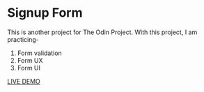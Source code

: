 # Signup Form

This is another project for The Odin Project. With this project, I am practicing-
1. Form validation
2. Form UX
3. Form UI

<a href="https://zaidahmad25.github.io/signup-form/" target="_blank">LIVE DEMO</a>
